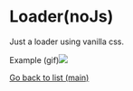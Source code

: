 # Loader(noJs)

Just a loader using vanilla css.

Example (gif)![](<https://github.com/deivmaik/CodePractice/blob/0-MainMenu/Backup/9-Loader(noJs)/loader.gif>)

[Go back to list (main)](https://github.com/deivmaik/CodePractice)
